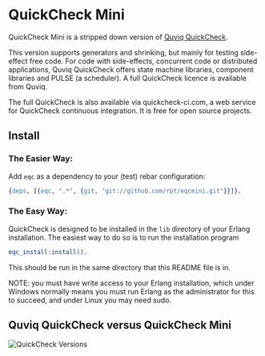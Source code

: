 # QuickCheck Mini

QuickCheck Mini is a stripped down version of [Quviq QuickCheck][erlang-quickcheck].

This version supports generators and shrinking, but mainly for testing
side-effect free code. For code with side-effects, concurrent code or
distributed applications, Quviq QuickCheck offers state machine libraries,
component libraries and PULSE (a scheduler). A full QuickCheck licence is
available from Quviq.

The full QuickCheck is also available via quickcheck-ci.com, a web service for
QuickCheck continuous integration. It is free for open source projects.


## Install

### The Easier Way:

Add `eqc` as a dependency to your (test) rebar configuration:

```erlang
{deps, [{eqc, ".*", {git, "git://github.com/rpt/eqcmini.git"}}]}.
```

### The Easy Way:

QuickCheck is designed to be installed in the `lib` directory of your
Erlang installation. The easiest way to do so is to run the
installation program 

```erlang
eqc_install:install().
```

This should be run in the same directory that this README file is in.

NOTE: you must have write access to your Erlang installation, which
under Windows normally means you must run Erlang as the administrator
for this to succeed, and under Linux you may need sudo.

## Quviq QuickCheck versus QuickCheck Mini

![QuickCheck Versions][quickcheck-versions]

  [erlang-quickcheck]: http://www.quviq.com/products/erlang-quickcheck/
  [quickcheck-versions]: https://cloud.githubusercontent.com/assets/511893/20773397/926c69ba-b71f-11e6-930b-6a8ce74a0540.png
